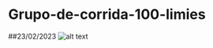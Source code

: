 # Grupo-de-corrida-100-limies
##23/02/2023
![alt text](https://encrypted-tbn0.gstatic.com/images?q=tbn:ANd9GcQiK2eemnxnGW_3id3Gh7nkr8IjsMCCyNOWxnLRr6UC&s)
